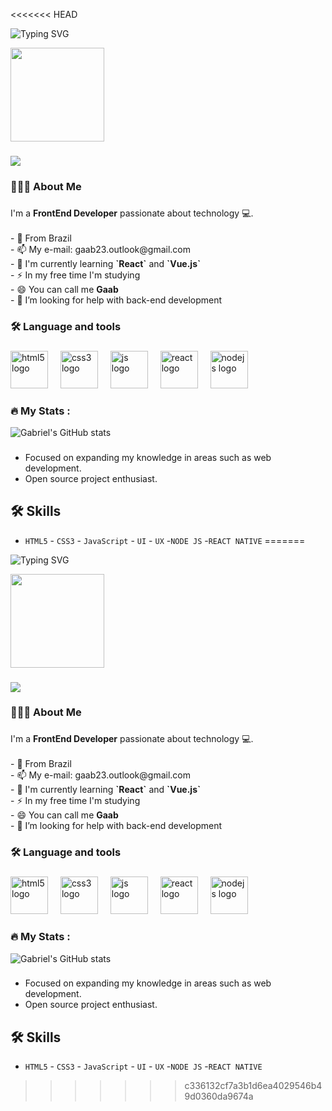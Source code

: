 <<<<<<< HEAD
<div align="left">
  
![Typing SVG](https://readme-typing-svg.demolab.com?font=Fira+Code&weight=900&size=25&pause=1000&color=3783FF&width=435&lines=Hey+there%2C+I'm+Gabriel+%F0%9F%91%8B%F0%9F%8F%BE)

</div>

<div align="left">
  <img height="150" src="https://avatars.githubusercontent.com/u/122336149?v=4"  />
</div>

###

<div align="left">
  <img src="https://visitor-badge.laobi.icu/badge?page_id=gabrielmarques23.gabrielmarques23/README.md"  />
</div>

###

<h3 align="left"> 👨🏾‍💻 About Me</h3>

###

<p align="left">I'm a <strong>FrontEnd Developer</strong> passionate about technology 💻. <br>
  <br>-  📍  From Brazil
  <br>- 📫 My e-mail: gaab23.outlook@gmail.com
  <br>- 🧠 I'm currently learning <strong>`React`</strong> and <strong>`Vue.js`</strong>
  <br>- ⚡ In my free time I'm studying
  <br>- 😄 You can call me <strong>Gaab</strong>
  <br>- 🤔 I’m looking for help with back-end development
</p>

###

<h3 align="left">🛠 Language and tools</h3>

###

<div align="left">
  <img src="https://img.icons8.com/color/48/html-5--v1.png" height="60" alt="html5 logo"  />
  <img width="12" />
  <img src="https://img.icons8.com/color/48/css3.png" height="60" alt="css3 logo"  />
  <img width="12" />
  <img src="https://img.icons8.com/fluency/48/javascript.png" height="60" alt="js logo"  />
  <img width="12" />
  <img src="https://img.icons8.com/nolan/64/react-native.png" height="60" alt="react logo" />
  <img width="12" />
  <img src="https://img.icons8.com/fluency/48/node-js.png" height="60" alt="nodejs logo" />
  <img width="12" />
</div>

###

<h3 align="left">🔥   My Stats :</h3>

![Gabriel's GitHub stats](https://github-readme-stats.vercel.app/api?username=gabrielmarques23&show_icons=true&theme=dracula)

###

<div align="center">

</div>

###
 

- Focused on expanding my knowledge in areas such as web development.
- Open source project enthusiast.
  

## 🛠 Skills

- `HTML5`   - `CSS3`    - `JavaScript`   - `UI`   - `UX`   -`NODE JS`   -`REACT NATIVE`
=======
<div align="left">
  
![Typing SVG](https://readme-typing-svg.demolab.com?font=Fira+Code&weight=900&size=25&pause=1000&color=3783FF&width=435&lines=Hey+there%2C+I'm+Gabriel+%F0%9F%91%8B%F0%9F%8F%BE)

</div>

<div align="left">
  <img height="150" src="https://avatars.githubusercontent.com/u/122336149?v=4"  />
</div>

###

<div align="left">
  <img src="https://visitor-badge.laobi.icu/badge?page_id=gabrielmarques23.gabrielmarques23/README.md"  />
</div>

###

<h3 align="left"> 👨🏾‍💻 About Me</h3>

###

<p align="left">I'm a <strong>FrontEnd Developer</strong> passionate about technology 💻. <br>
  <br>-  📍  From Brazil
  <br>- 📫 My e-mail: gaab23.outlook@gmail.com
  <br>- 🧠 I'm currently learning <strong>`React`</strong> and <strong>`Vue.js`</strong>
  <br>- ⚡ In my free time I'm studying
  <br>- 😄 You can call me <strong>Gaab</strong>
  <br>- 🤔 I’m looking for help with back-end development
</p>

###

<h3 align="left">🛠 Language and tools</h3>

###

<div align="left">
  <img src="https://img.icons8.com/color/48/html-5--v1.png" height="60" alt="html5 logo"  />
  <img width="12" />
  <img src="https://img.icons8.com/color/48/css3.png" height="60" alt="css3 logo"  />
  <img width="12" />
  <img src="https://img.icons8.com/fluency/48/javascript.png" height="60" alt="js logo"  />
  <img width="12" />
  <img src="https://img.icons8.com/nolan/64/react-native.png" height="60" alt="react logo" />
  <img width="12" />
  <img src="https://img.icons8.com/fluency/48/node-js.png" height="60" alt="nodejs logo" />
  <img width="12" />
</div>

###

<h3 align="left">🔥   My Stats :</h3>

![Gabriel's GitHub stats](https://github-readme-stats.vercel.app/api?username=gabrielmarques23&show_icons=true&theme=dracula)

###

<div align="center">

</div>

###
 

- Focused on expanding my knowledge in areas such as web development.
- Open source project enthusiast.
  

## 🛠 Skills

- `HTML5`   - `CSS3`    - `JavaScript`   - `UI`   - `UX`   -`NODE JS`   -`REACT NATIVE`
>>>>>>> c336132cf7a3b1d6ea4029546b49d0360da9674a
